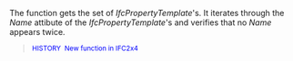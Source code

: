 The function gets the set of _IfcPropertyTemplate_'s.
It iterates through the _Name_ attibute of the _IfcPropertyTemplate_'s 
and verifies that no _Name_ appears twice.
> <span style="font-size:smaller;color:blue">HISTORY&nbsp; 
    New function in IFC2x4</span>
>